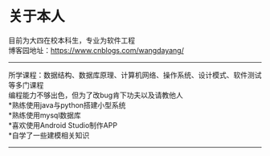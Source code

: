 # 关于本人
目前为大四在校本科生，专业为软件工程  
博客园地址：https://www.cnblogs.com/wangdayang/
**** 
所学课程：数据结构、数据库原理、计算机网络、操作系统、设计模式、软件测试等多门课程  
编程能力不够出色，但为了改bug肯下功夫以及请教他人  
*熟练使用java与python搭建小型系统  
*熟练使用mysql数据库  
*喜欢使用Android Studio制作APP  
*自学了一些建模相关知识
****
